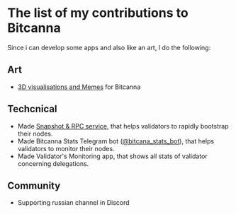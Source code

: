 # The list of my contributions to Bitcanna
Since i can develop some apps and also like an art, I do the following:

## Art
- [3D visualisations and Memes](https://disk.yandex.ru/d/NgJl455qZE9mZg) for Bitcanna

## Techcnical
- Made [Snapshot & RPC service](https://bc.paranorm.pro), that helps validators to rapidly bootstrap their nodes.
- Made Bitcanna Stats Telegram bot ([@bitcana_stats_bot](https://t.me/bitcana_stats_bot)), that helps validators to monitor their nodes.
- Made Validator's Monitoring app, that shows all stats of validator concerning delegations.

## Community
- Supporting russian channel in Discord
